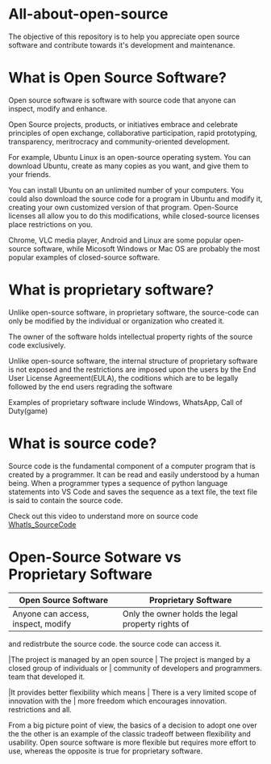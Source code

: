 # All-about-open-source
The objective of this repository is to help you appreciate open source software and contribute towards it's development and maintenance.

# What is Open Source Software?
Open source software is software with source code that anyone can inspect, modify and enhance. 

Open Source projects, products, or initiatives embrace and celebrate principles of open exchange, collaborative participation, rapid prototyping, transparency, meritrocracy and community-oriented development.

For example, Ubuntu Linux is an open-source operating system. You can download Ubuntu, create as many copies as you want, and give them to your friends.

You can install Ubuntu on an unlimited number of your computers. You could also download the source code for a program in Ubuntu and modify it, creating your own customized version of that program.
Open-Source licenses all allow you to do this modifications, while closed-source licenses place restrictions on you.

Chrome, VLC media player, Android and Linux are some popular open-source software, while Micosoft Windows or Mac OS are probably the most popular examples of closed-source software.

# What is proprietary software?
Unlike open-source software, in proprietary software, the source-code can only be modified by the individual or organization who created it.

The owner of the software holds intellectual property rights of the source code exclusively.

Unlike open-source software, the internal structure of proprietary software is not exposed and the restrictions are imposed upon the users by the End User License Agreement(EULA), the coditions which are to be legally followed by the end users regrading the software

Examples of proprietary software include Windows, WhatsApp, Call of Duty(game)

# What is source code?
Source code is the fundamental component of a computer program that is created by a programmer. It can be read and easily understood by a human being.
When a programmer types a sequence of python language statements into VS Code and saves the sequence as a text file, the text file is said to contain the source code.

Check out this video to understand more on source code [WhatIs_SourceCode](https://www.youtube.com/watch?v=QHOY7PyKDh0&ab_channel=freeCodeCamp.org)


# Open-Source Sotware vs Proprietary Software
|        Open Source Software                    |                Proprietary Software                                  |
|------------------------------------------      |       -----------------------------------------                               
|Anyone can access, inspect, modify              |        Only the owner holds the legal property rights of             |
and redistrbute the source code.                          the source code can access it.

|The project is managed by an open source        |        The project is manged by a closed group of individuals or     |
community of developers and programmers.                  team that developed it.

|It provides better flexibility which means      |         There is a very limited scope of innovation with the         |
more freedom which encourages innovation.                  restrictions and all.



From a big picture point of view, the basics of a decision to adopt one over the the other is an example of the classic tradeoff between flexibility and usability.
Open source software is more flexible but requires more effort to use, whereas the opposite is true for proprietary software.